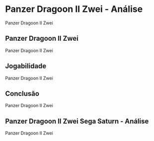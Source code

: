 ---
---

# Panzer Dragoon II Zwei - Análise

Panzer Dragoon II Zwei

## Panzer Dragoon II Zwei

Panzer Dragoon II Zwei

## Jogabilidade

Panzer Dragoon II Zwei

## Conclusão

Panzer Dragoon II Zwei

## Panzer Dragoon II Zwei Sega Saturn - Análise

Panzer Dragoon II Zwei
